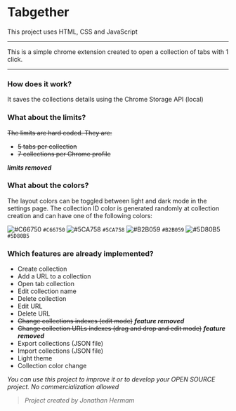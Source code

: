 # Tabgether
This project uses HTML, CSS and JavaScript

---

This is a simple chrome extension created to open a collection of tabs with 1 click.

---

### How does it work?
It saves the collections details using the Chrome Storage API (local)

### What about the limits?
~~The limits are hard coded. They are:~~
- ~~5 tabs per collection~~
- ~~7 collections per Chrome profile~~

***limits removed***

### What about the colors?
The layout colors can be toggled between light and dark mode in the settings page.
The collection ID color is generated randomly at collection creation and can have one of the following colors:

![#C66750](https://placehold.co/15x15/C66750/C66750.png) `#C66750`
![#5CA758](https://placehold.co/15x15/5CA758/5CA758.png) `#5CA758`
![#B2B059](https://placehold.co/15x15/B2B059/C66750.png) `#B2B059`
![#5D80B5](https://placehold.co/15x15/5D80B5/5D80B5.png) `#5D80B5`

### Which features are already implemented?
- Create collection
- Add a URL to a collection
- Open tab collection
- Edit collection name
- Delete collection
- Edit URL
- Delete URL
- ~~Change collections indexes (edit mode)~~ ***feature removed***
- ~~Change collection URLs indexes (drag and drop and edit mode)~~ ***feature removed***
- Export collections (JSON file)
- Import collections (JSON file)
- Light theme
- Collection color change

*You can use this project to improve it or to develop your OPEN SOURCE project. No commercialization allowed*

> *Project created by Jonathan Hermam*